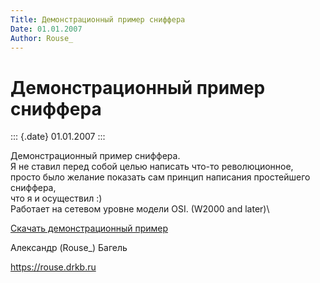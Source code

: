 ```yaml
---
Title: Демонстрационный пример сниффера
Date: 01.01.2007
Author: Rouse_
---
```



Демонстрационный пример сниффера
================================

::: {.date}
01.01.2007
:::

Демонстрационный пример сниффера.\
Я не ставил перед собой целью написать что-то революционное,\
просто было желание показать сам принцип написания простейшего
сниффера,\
что я и осуществил :)\
Работает на сетевом уровне модели OSI. (W2000 and later)\

 

[Скачать демонстрационный пример](sniffer.zip)

Александр (Rouse\_) Багель

<https://rouse.drkb.ru>
